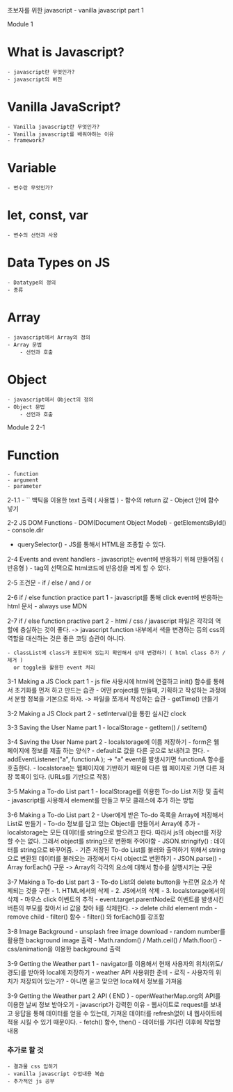 초보자를 위한 javascript - vanilla javascript part 1

Module 1

# What is Javascript?

    - javascript란 무엇인가?
    - javascript의 버전

# Vanilla JavaScript?

    - Vanilla javascript란 무엇인가?
    - Vanilla javascript를 배워야하는 이유
    - framework?

# Variable

    - 변수란 무엇인가?

# let, const, var

    - 변수의 선언과 사용

# Data Types on JS

    - Datatype의 정의
    - 종류

# Array

    - javascript에서 Array의 정의
    - Array 문법
        - 선언과 호출

# Object

    - javascript에서 Object의 정의
    - Object 문법
        - 선언과 호출

Module 2
2-1

# Function

    - function
    - argument
    - parameter

2-1.1 - `` 백틱을 이용한 text 출력 ( 사용법 ) - 함수의 return 값 - Object 안에 함수 넣기

2-2 JS DOM Functions - DOM(Document Object Model) - getElementsById() - console.dir  
 - querySelector() - JS를 통해서 HTML을 조종할 수 있다.
  
2-4 Events and event handlers - javascript는 event에 반응하기 위해 만들어짐 ( 반응형 ) - tag의 선택으로 html코드에 반응성을 띄게 할 수 있다.

2-5 조건문 - if / else / and / or

2-6 if / else function practice part 1 - javascript를 통해 click event에 반응하는 html 문서 - always use MDN

2-7 if / else function practive part 2 - html / css / javascript 파일은 각각의 역할에 충실하는 것이 좋다.
-> javascript function 내부에서 색을 변경하는 등의 css의 역할을 대신하는 것은 좋은 코딩 습관이 아니다.

    - classList에 class가 포함되어 있는지 확인해서 상태 변경하기 ( html class 추가 / 제거 )
      or toggle을 활용한 event 처리

3-1 Making a JS Clock part 1 - js file 사용시에 html에 연결하고 init() 함수를 통해서 초기화를 먼저 하고 만드는 습관 - 어떤 project를 만들때, 기획하고 작성하는 과정에서 분할 정복을 기본으로 하자. -> 파일을 쪼개서 작성하는 습관 - getTime() 만들기

3-2 Making a JS Clock part 2 - setInterval()을 통한 실시간 clock

3-3 Saving the User Name part 1 - localStorage - getItem() / setItem()

3-4 Saving the User Name part 2 - localstorage에 이름 저장하기 - form은 웹 페이지에 정보를 제출 하는 양식? - default로 값을 다른 곳으로 보내려고 한다. - addEventListener("a", functionA ); -> "a" event를 발생시키면 functionA 함수를 호출한다. - localstorae는 웹페이지에 기반하기 때문에 다른 웹 페이지로 가면 다른 저장 목록이 있다. (URLs를 기반으로 작동)

3-5 Making a To-do List part 1 - localStorage를 이용한 To-do List 저장 및 출력 - javascript를 사용해서 element를 만들고 부모 클래스에 추가 하는 방법

3-6 Making a To-do List part 2 - User에게 받은 To-do 목록을 Array에 저장해서 List로 만들기 - To-do 정보를 담고 있는 Object를 만들어서 Array에 추가 - localstorage는 모든 데이터를 string으로 받으려고 한다. 따라서 js의 object를 저장할 수는 없다. 그래서 object를 string으로 변환해 주어야함 - JSON.stringify() : 데이터를 string으로 바꾸어줌. - 기존 저장된 To-do List를 불러와 출력하기 위해서 string으로 변환된 데이터를 불러오는 과정에서 다시 object로 변환하기 - JSON.parse() - Array forEach() 구문 -> Array의 각각의 요소에 대해서 함수를 실행시키는 구문

3-7 Making a To-do List part 3 - To-do List의 delete button을 누르면 요소가 삭제되는 것을 구현 - 1. HTML에서의 삭제 - 2. JS에서의 삭제 - 3. localstorage에서의 삭제 - 마우스 click 이벤트의 추적 - event.target.parentNode로 이벤트를 발생시킨 버튼의 부모를 찾아서 id 값을 찾아 li를 삭제한다. -> delete child element mdn - remove child - filter() 함수 - filter() 와 forEach()를 강조함

3-8 Image Background - unsplash free image download - random number를 활용한 background image 출력 - Math.random() / Math.ceil() / Math.floor() - css/animation을 이용한 background 출력

3-9 Getting the Weather part 1 - navigator를 이용해서 현재 사용자의 위치(위도/경도)를 받아와 local에 저장하기 - weather API 사용위한 준비 - 로직 - 사용자의 위치가 저장되어 있는가? - 아니면 묻고 맞으면 local에서 정보를 가져옴
  
3-9 Getting the Weather part 2 API ( END ) - openWeatherMap.org의 API를 이용한 날씨 정보 받아오기 - javascript가 강력한 이유 - 웹사이트로 request를 보내고 응답을 통해 데이터를 얻을 수 있는데, 가져온 데이터를 refresh없이 내 웹사이트에 적용 시킬 수 있기 때문이다. - fetch() 함수, then() - 데이터를 기다린 이후에 작업할 내용

### 추가로 할 것

    - 결과물 css 입히기
    - vanilla javascript 수업내용 복습
    - 추가적인 js 공부
